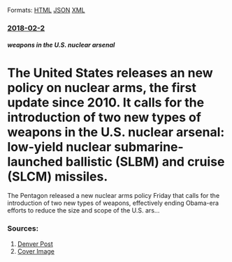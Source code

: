 
Formats: [HTML](/news/2018/02/2/the-united-states-releases-an-new-policy-on-nuclear-arms-the-first-update-since-2010-it-calls-for-the-introduction-of-two-new-types-of-wea.html)  [JSON](/news/2018/02/2/the-united-states-releases-an-new-policy-on-nuclear-arms-the-first-update-since-2010-it-calls-for-the-introduction-of-two-new-types-of-wea.json)  [XML](/news/2018/02/2/the-united-states-releases-an-new-policy-on-nuclear-arms-the-first-update-since-2010-it-calls-for-the-introduction-of-two-new-types-of-wea.xml)  

### [2018-02-2](/news/2018/02/2/index.md)

##### weapons in the U.S. nuclear arsenal
# The United States releases an new policy on nuclear arms, the first update since 2010. It calls for the introduction of two new types of weapons in the U.S. nuclear arsenal: low-yield nuclear submarine-launched ballistic (SLBM) and cruise (SLCM) missiles. 

The Pentagon released a new nuclear arms policy Friday that calls for the introduction of two new types of weapons, effectively ending Obama-era efforts to reduce the size and scope of the U.S. ars…


### Sources:

1. [Denver Post](https://www.denverpost.com/2018/02/02/pentagon-nuclear-arms-policy/)
1. [Cover Image](https://www.denverpost.com/wp-content/uploads/2018/02/ap18033737585792.jpg?w=1024&amp;h=683)

